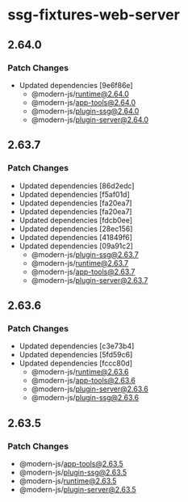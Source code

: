 # ssg-fixtures-web-server

## 2.64.0

### Patch Changes

- Updated dependencies [9e6f86e]
  - @modern-js/runtime@2.64.0
  - @modern-js/app-tools@2.64.0
  - @modern-js/plugin-ssg@2.64.0
  - @modern-js/plugin-server@2.64.0

## 2.63.7

### Patch Changes

- Updated dependencies [86d2edc]
- Updated dependencies [f5af01d]
- Updated dependencies [fa20ea7]
- Updated dependencies [fa20ea7]
- Updated dependencies [fdcb0ee]
- Updated dependencies [28ec156]
- Updated dependencies [41849f6]
- Updated dependencies [09a91c2]
  - @modern-js/plugin-ssg@2.63.7
  - @modern-js/runtime@2.63.7
  - @modern-js/app-tools@2.63.7
  - @modern-js/plugin-server@2.63.7

## 2.63.6

### Patch Changes

- Updated dependencies [c3e73b4]
- Updated dependencies [5fd59c6]
- Updated dependencies [fccc80d]
  - @modern-js/runtime@2.63.6
  - @modern-js/app-tools@2.63.6
  - @modern-js/plugin-server@2.63.6
  - @modern-js/plugin-ssg@2.63.6

## 2.63.5

### Patch Changes

- @modern-js/app-tools@2.63.5
- @modern-js/plugin-ssg@2.63.5
- @modern-js/runtime@2.63.5
- @modern-js/plugin-server@2.63.5
